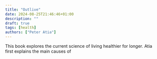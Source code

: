 ```yaml
---
title: "Outlive"
date: 2024-08-25T21:46:46+01:00
description: ""
draft: true
tags: [health]
authors: ["Peter Atia"]
---
```


This book explores the current science of living healthier for longer. Atia first explains the main causes of